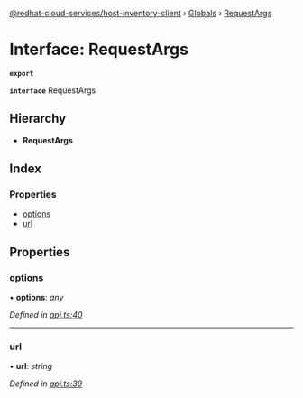 [@redhat-cloud-services/host-inventory-client](../README.md) › [Globals](../globals.md) › [RequestArgs](requestargs.md)

# Interface: RequestArgs

**`export`** 

**`interface`** RequestArgs

## Hierarchy

* **RequestArgs**

## Index

### Properties

* [options](requestargs.md#options)
* [url](requestargs.md#url)

## Properties

###  options

• **options**: *any*

*Defined in [api.ts:40](https://github.com/RedHatInsights/javascript-clients/blob/master/packages/host-inventory/api.ts#L40)*

___

###  url

• **url**: *string*

*Defined in [api.ts:39](https://github.com/RedHatInsights/javascript-clients/blob/master/packages/host-inventory/api.ts#L39)*
